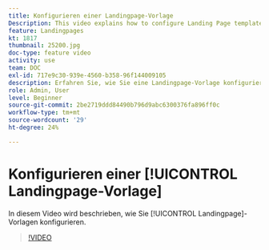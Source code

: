 ```yaml
---
title: Konfigurieren einer Landingpage-Vorlage
Description: This video explains how to configure Landing Page templates in Adobe Campaign Standard.
feature: Landingpages
kt: 1817
thumbnail: 25200.jpg
doc-type: feature video
activity: use
team: DOC
exl-id: 717e9c30-939e-4560-b358-96f144009105
description: Erfahren Sie, wie Sie eine Landingpage-Vorlage konfigurieren
role: Admin, User
level: Beginner
source-git-commit: 2be2719ddd84490b796d9abc6300376fa896ff0c
workflow-type: tm+mt
source-wordcount: '29'
ht-degree: 24%

---
```


# Konfigurieren einer [!UICONTROL Landingpage-Vorlage]

In diesem Video wird beschrieben, wie Sie [!UICONTROL Landingpage]-Vorlagen konfigurieren.

>[!VIDEO](https://video.tv.adobe.com/v/25200/?quality=12)
